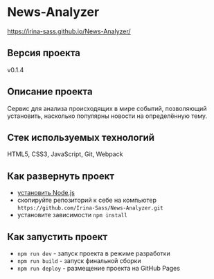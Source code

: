 # News-Analyzer

https://irina-sass.github.io/News-Analyzer/

## Версия проекта

v0.1.4

## Описание проекта

Сервис для анализа происходящих в мире событий, позволяющий установить, насколько популярны новости на определённую тему.

## Стек используемых технологий

HTML5, CSS3, JavaScript, Git, Webpack

## Как развернуть проект

- [установить Node.js](https://nodejs.org/en/download/)
- скопируйте репозиторий к себе на компьютер
  `https://github.com/Irina-Sass/News-Analyzer.git`
- установите зависимости
  `npm install`

## Как запустить проект

- `npm run dev` - запуск проекта в режиме разработки
- `npm run build` - запуск финальной сборки
- `npm run deploy` - размещение проекта на GitHub Pages
